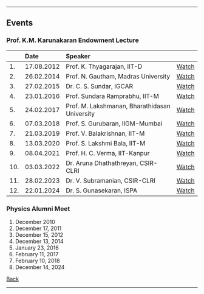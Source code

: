 
---

## Events

### Prof. K.M. Karunakaran Endowment Lecture

|   | Date      | Speaker                                   |                                  |
|:--|:----------|:------------------------------------------|:---------------------------------|
|1. | 17.08.2012| Prof. K. Thyagarajan, IIT-D              | [Watch](#)                      |
|2. | 26.02.2014| Prof. N. Gautham, Madras University      | [Watch](https://youtu.be/Q6SrB7eI64Q?si=csY2SSFoAWLlo_eh)                      |
|3. | 27.02.2015| Dr. C. S. Sundar, IGCAR                  | [Watch](https://youtu.be/PiJC0GiwNAU?si=hCT10qUqtSSD2UMU)                      |
|4. | 23.01.2016| Prof. Sundara Ramprabhu, IIT-M           | [Watch](#)                      |
|5. | 24.02.2017| Prof. M. Lakshmanan, Bharathidasan University| [Watch](#)                  |
|6. | 07.03.2018| Prof. S. Gurubaran, IIGM-Mumbai          | [Watch](https://youtu.be/CCG7q4UICO8?si=pZOfLVHD-jC-tNic)                      |
|7. | 21.03.2019| Prof. V. Balakrishnan, IIT-M             | [Watch](https://youtu.be/rJbLZ-9rVnU?si=7gtg1l1V_2BphShn)                      |
|8. | 13.03.2020| Prof. S. Lakshmi Bala, IIT-M             | [Watch](#)                      |
|9. | 08.04.2021| Prof. H. C. Verma, IIT-Kanpur            | [Watch](https://youtu.be/LEXhpnU8ZEw?si=4X9K8uZjDBlzJCvg)                      |
|10.| 03.03.2022| Dr. Aruna Dhathathreyan, CSIR-CLRI       | [Watch](https://www.youtube.com/live/IoHISt6hFCk?si=ldK62i-neTuUFLGJ)                      |
|11.| 28.02.2023| Dr. V. Subramanian, CSIR-CLRI            | [Watch](https://www.youtube.com/live/YIVlBD0RZpI?si=EjCweV71ESV5rWUk)                      |
|12.| 22.01.2024| Dr. S. Gunasekaran, ISPA                 | [Watch](https://youtu.be/xn7znB9zzBQ?si=ge1EdO4Hbz2oU4LC)                      |

### Physics Alumni Meet

1. December 2010
2. December 17, 2011
3. December 15, 2012
4. December 13, 2014
5. January 23, 2016
6. February 11, 2017
7. February 10, 2018
8. December 14, 2024

[Back](./)

---
